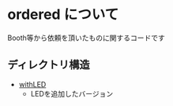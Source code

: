 # ordered について

Booth等から依頼を頂いたものに関するコードです

## ディレクトリ構造

- [withLED](./withLED/withLED.ino)
  - LEDを追加したバージョン
